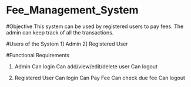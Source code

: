 # Fee_Management_System
#Objective
This system can be used by registered users to pay fees.
The admin can keep track of all the transactions.

#Users of the System
1] Admin
2] Registered User

#Functional Requirements
1. Admin
Can login
Can add/view/edit/delete user
Can logout

2. Registered User
Can login
Can Pay Fee
Can check due fee
Can logout
